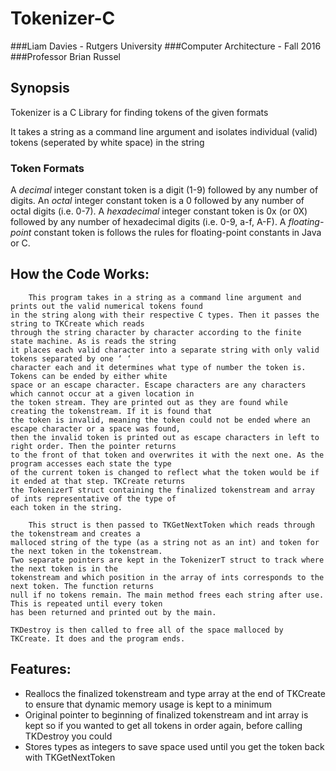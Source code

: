 # Tokenizer-C

###Liam Davies - Rutgers University
###Computer Architecture - Fall 2016  
###Professor Brian Russel

## Synopsis

Tokenizer is a C Library for finding tokens of the given formats

It takes a string as a command line argument and isolates individual (valid) tokens (seperated by white space) in the string

### Token Formats

A *decimal* integer constant token is a digit (1-9) followed by any number of digits.
An *octal* integer constant token is a 0 followed by any number of octal digits (i.e. 0-7).
A *hexadecimal* integer constant token is 0x (or 0X) followed by any number of hexadecimal digits (i.e. 0-9, a-f, A-F).
A *floating-point* constant token is follows the rules for floating-point constants in Java or C.

## How the Code Works:
        This program takes in a string as a command line argument and prints out the valid numerical tokens found 
    in the string along with their respective C types. Then it passes the string to TKCreate which reads 
    through the string character by character according to the finite state machine. As is reads the string 
    it places each valid character into a separate string with only valid tokens separated by one ‘ ‘ 
    character each and it determines what type of number the token is. Tokens can be ended by either white 
    space or an escape character. Escape characters are any characters which cannot occur at a given location in 
    the token stream. They are printed out as they are found while creating the tokenstream. If it is found that 
    the token is invalid, meaning the token could not be ended where an escape character or a space was found, 
    then the invalid token is printed out as escape characters in left to right order. Then the pointer returns 
    to the front of that token and overwrites it with the next one. As the program accesses each state the type 
    of the current token is changed to reflect what the token would be if it ended at that step. TKCreate returns 
    the TokenizerT struct containing the finalized tokenstream and array of ints representative of the type of 
    each token in the string.  
    
        This struct is then passed to TKGetNextToken which reads through the tokenstream and creates a 
    malloced string of the type (as a string not as an int) and token for the next token in the tokenstream. 
    Two separate pointers are kept in the TokenizerT struct to track where the next token is in the 
    tokenstream and which position in the array of ints corresponds to the next token. The function returns 
    null if no tokens remain. The main method frees each string after use. This is repeated until every token 
    has been returned and printed out by the main.
    
    TKDestroy is then called to free all of the space malloced by TKCreate. It does and the program ends.
## Features:
- Reallocs the finalized tokenstream and type array at the end of TKCreate to ensure that dynamic memory usage is kept to a minimum
- Original pointer to beginning of finalized tokenstream and int array is kept so if you wanted to get all tokens in order again, before calling TKDestroy you could  
- Stores types as integers to save space used until you get the token back with TKGetNextToken
